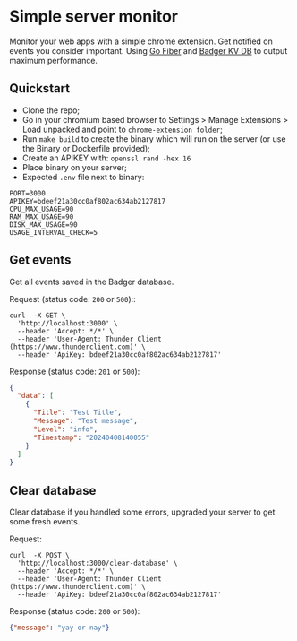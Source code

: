 # Simple server monitor

Monitor your web apps with a simple chrome extension. Get notified on events you consider important. 
Using [Go Fiber](https://gofiber.io/) and [Badger KV DB](https://dgraph.io/docs/badger/) to output maximum performance.


## Quickstart

- Clone the repo;
- Go in your chromium based browser to Settings > Manage Extensions > Load unpacked and point to `chrome-extension folder`;
- Run `make build` to create the binary which will run on the server (or use the Binary or Dockerfile provided);
- Create an APIKEY with: `openssl rand -hex 16`
- Place binary on your server;
- Expected `.env` file next to binary:

```shell
PORT=3000
APIKEY=bdeef21a30cc0af802ac634ab2127817
CPU_MAX_USAGE=90
RAM_MAX_USAGE=90
DISK_MAX_USAGE=90
USAGE_INTERVAL_CHECK=5
```


## Get events

Get all events saved in the Badger database.

Request (status code: `200` or `500`)::

```shell
curl  -X GET \
  'http://localhost:3000' \
  --header 'Accept: */*' \
  --header 'User-Agent: Thunder Client (https://www.thunderclient.com)' \
  --header 'ApiKey: bdeef21a30cc0af802ac634ab2127817'
```

Response (status code: `201` or `500`):

```json
{
  "data": [
    {
      "Title": "Test Title",
      "Message": "Test message",
      "Level": "info",
      "Timestamp": "20240408140055"
    }
  ]
}
```

## Clear database

Clear database if you handled some errors, upgraded your server to get some fresh events.

Request:

```shell
curl  -X POST \
  'http://localhost:3000/clear-database' \
  --header 'Accept: */*' \
  --header 'User-Agent: Thunder Client (https://www.thunderclient.com)' \
  --header 'ApiKey: bdeef21a30cc0af802ac634ab2127817'
```

Response (status code: `200` or `500`):

```json
{"message": "yay or nay"}
```

